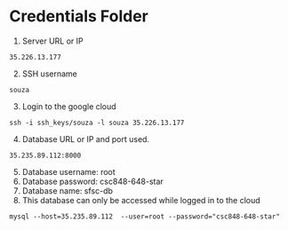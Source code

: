 # Credentials Folder


1. Server URL or IP
```
35.226.13.177
```
2. SSH username

```
souza
```
3. Login to the google cloud

```
ssh -i ssh_keys/souza -l souza 35.226.13.177
```

4. Database URL or IP and port used.
```
35.235.89.112:8000
```
5. Database username: root
6. Database password: csc848-648-star
7. Database name: sfsc-db
8. This database can only be accessed while logged in to the cloud
```
mysql --host=35.235.89.112  --user=root --password="csc848-648-star"
```
